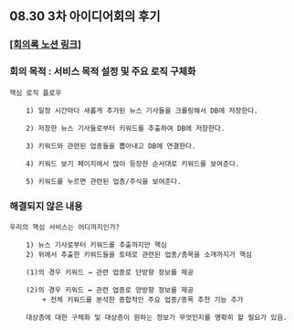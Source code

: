 ## 08.30 3차 아이디어회의 후기
### [[회의록 노션 링크]](https://www.notion.so/a506/08-30-7f5e76ae95ae4c94b5104c767d6a58b5?pvs=4)
### 회의 목적 : 서비스 목적 설정 및 주요 로직 구체화
```
핵심 로직 플로우

    1) 일정 시간마다 새롭게 추가된 뉴스 기사들을 크롤링해서 DB에 저장한다.
    
    2) 저장한 뉴스 기사들로부터 키워드를 추출하여 DB에 저장한다.
    
    3) 키워드와 관련된 업종들을 뽑아내고 DB에 연결한다.
    
    4) 키워드 보기 페이지에서 많이 등장한 순서대로 키워드를 보여준다.
    
    5) 키워드를 누르면 관련된 업종/주식을 보여준다.
```

### 해결되지 않은 내용

```
우리의 핵심 서비스는 어디까지인가?

    1) 뉴스 기사로부터 키워드를 추출까지만 핵심
    2) 위에서 추출한 키워드들을 토태로 관련된 업종/종목을 소개까지가 핵심
    
    (1)의 경우 키워드 → 관련 업종로 단방향 정보를 제공 

    (2)의 경우 키워드 ↔ 관련 업종로 양방향 정보를 제공
        + 전체 키워드를 분석한 종합적인 주요 업종/종목 추천 기능 추가
        
    대상층에 대한 구체화 및 대상층이 원하는 정보가 무엇인지를 명확히 할 필요가 있음.
```
